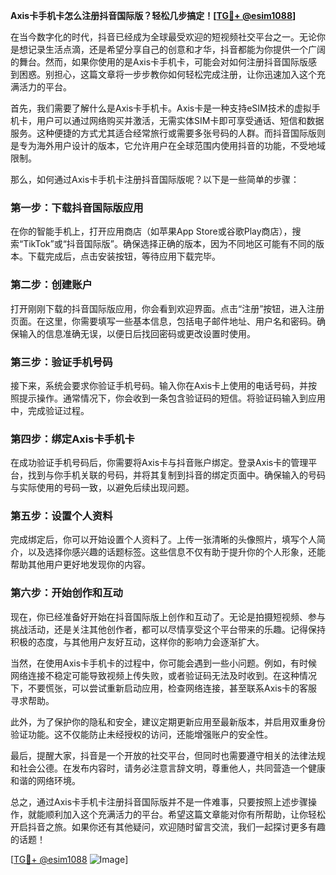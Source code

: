 **Axis卡手机卡怎么注册抖音国际版？轻松几步搞定！[[TG💪+ @esim1088](https://t.me/s/esim1088)]**

在当今数字化的时代，抖音已经成为全球最受欢迎的短视频社交平台之一。无论你是想记录生活点滴，还是希望分享自己的创意和才华，抖音都能为你提供一个广阔的舞台。然而，如果你使用的是Axis卡手机卡，可能会对如何注册抖音国际版感到困惑。别担心，这篇文章将一步步教你如何轻松完成注册，让你迅速加入这个充满活力的平台。

首先，我们需要了解什么是Axis卡手机卡。Axis卡是一种支持eSIM技术的虚拟手机卡，用户可以通过网络购买并激活，无需实体SIM卡即可享受通话、短信和数据服务。这种便捷的方式尤其适合经常旅行或需要多张号码的人群。而抖音国际版则是专为海外用户设计的版本，它允许用户在全球范围内使用抖音的功能，不受地域限制。

那么，如何通过Axis卡手机卡注册抖音国际版呢？以下是一些简单的步骤：

### 第一步：下载抖音国际版应用

在你的智能手机上，打开应用商店（如苹果App Store或谷歌Play商店），搜索“TikTok”或“抖音国际版”。确保选择正确的版本，因为不同地区可能有不同的版本。下载完成后，点击安装按钮，等待应用下载完毕。

### 第二步：创建账户

打开刚刚下载的抖音国际版应用，你会看到欢迎界面。点击“注册”按钮，进入注册页面。在这里，你需要填写一些基本信息，包括电子邮件地址、用户名和密码。确保输入的信息准确无误，以便日后找回密码或更改设置时使用。

### 第三步：验证手机号码

接下来，系统会要求你验证手机号码。输入你在Axis卡上使用的电话号码，并按照提示操作。通常情况下，你会收到一条包含验证码的短信。将验证码输入到应用中，完成验证过程。

### 第四步：绑定Axis卡手机卡

在成功验证手机号码后，你需要将Axis卡与抖音账户绑定。登录Axis卡的管理平台，找到与你手机关联的号码，并将其复制到抖音的绑定页面中。确保输入的号码与实际使用的号码一致，以避免后续出现问题。

### 第五步：设置个人资料

完成绑定后，你可以开始设置个人资料了。上传一张清晰的头像照片，填写个人简介，以及选择你感兴趣的话题标签。这些信息不仅有助于提升你的个人形象，还能帮助其他用户更好地发现你的内容。

### 第六步：开始创作和互动

现在，你已经准备好开始在抖音国际版上创作和互动了。无论是拍摄短视频、参与挑战活动，还是关注其他创作者，都可以尽情享受这个平台带来的乐趣。记得保持积极的态度，与其他用户友好互动，这样你的影响力会逐渐扩大。

当然，在使用Axis卡手机卡的过程中，你可能会遇到一些小问题。例如，有时候网络连接不稳定可能导致视频上传失败，或者验证码无法及时收到。在这种情况下，不要慌张，可以尝试重新启动应用，检查网络连接，甚至联系Axis卡的客服寻求帮助。

此外，为了保护你的隐私和安全，建议定期更新应用至最新版本，并启用双重身份验证功能。这不仅能防止未经授权的访问，还能增强账户的安全性。

最后，提醒大家，抖音是一个开放的社交平台，但同时也需要遵守相关的法律法规和社会公德。在发布内容时，请务必注意言辞文明，尊重他人，共同营造一个健康和谐的网络环境。

总之，通过Axis卡手机卡注册抖音国际版并不是一件难事，只要按照上述步骤操作，就能顺利加入这个充满活力的平台。希望这篇文章能对你有所帮助，让你轻松开启抖音之旅。如果你还有其他疑问，欢迎随时留言交流，我们一起探讨更多有趣的话题！

[[TG💪+ @esim1088](https://t.me/s/esim1088) ![Image](https://i.postimg.cc/4NQfJmqS/Snipaste-2025-05-13-00-14-12.png)]